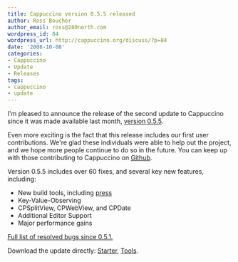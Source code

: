 ```yaml
---
title: Cappuccino version 0.5.5 released
author: Ross Boucher
author_email: ross@280north.com
wordpress_id: 84
wordpress_url: http://cappuccino.org/discuss/?p=84
date: '2008-10-08'
categories:
- Cappuccino
- Update
- Releases
tags:
- cappuccino
- update
---
```



I'm pleased to announce the release of the second update to Cappuccino since it was made available last month, [version 0.5.5](http://www.cappuccino-project.org/download).

Even more exciting is the fact that this release includes our first user contributions. We're glad these individuals were able to help out the project, and we hope more people continue to do so in the future. You can keep up with those contributing to Cappuccino on [Github](http://github.com/280north/cappuccino/graphs/impact).

Version 0.5.5 includes over 60 fixes, and several key new features, including:

* New build tools, including [press](http://www.cappuccino-project.org/discuss/2008/10/06/the-cappuccino-build-tools/)
* Key-Value-Observing
* CPSplitView, CPWebView, and CPDate
* Additional Editor Support
* Major performance gains

[Full list of resolved bugs since 0.5.1.](http://cappuccino.lighthouseapp.com/projects/16499-cappuccino/tickets?q=state%3Aclosed+updated%3A%22since+9%2F13%2F08%22&filter=all)

Download the update directly: [Starter](http://download.cappuccino.org/CappuccinoStarter-0.5.5.zip), [Tools](http://download.cappuccino.org/CappuccinoTools-0.5.5.zip).




